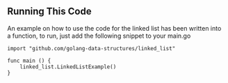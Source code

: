 ## Running This Code

An example on how to use the code for the linked list has been written into a function, to run, just add the following snippet to your main.go
```
import "github.com/golang-data-structures/linked_list"

func main () {
	linked_list.LinkedListExample()
}
```
